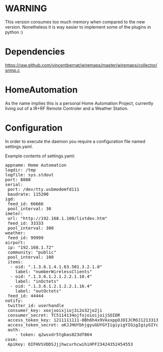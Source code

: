 WARNING
=======
This version consumes too much memory when compared to the new version. Nonetheless it is way easier to implement some of the plugins in python :)

Dependencies
============

https://raw.github.com/vincentbernat/wiremaps/master/wiremaps/collector/snmp.c

HomeAutomation
==============

As the name implies this is a personal Home Automation Project, currently living out of a IR+RF Remote Controler and a Weather Station.

Configuration
=============

In order to execute the daemon you require a configuration file named settings.yaml.

Example contents of settings.yaml:

<pre>
appname: Home Automation
logdir: /tmp
logfile: sys.stdout
port: 8888
serial:
 port: /dev/tty.usbmodemfd111
 baudrate: 115200
igd:
 feed_id: 66666
 pool_interval: 30
imeter:
 url: "http://192.168.1.100/listdev.htm"
 feed_id: 33333
 pool_interval: 300
weather:
 feed_id: 99999
airport:
 ip: "192.168.1.72"
 community: "public"
 pool_interval: 100
 items:
  - oid: ".1.3.6.1.4.1.63.501.3.2.1.0"
    label: "numberWirelessClients"
  - oid: ".1.3.6.1.2.1.2.2.1.10.4"
    label: "inOctets"
  - oid: ".1.3.6.1.2.1.2.2.1.16.4"
    label: "outOctets"
 feed_id: 44444
notify:
 twitter_id: userhandle
 consumer_key: xoxjxoixjioj3i2o32jo2ji
 consumer_secret: TC5114134ojfojoioijoijSOIDR
 access_token_key: 1211111111-0Bh6h4x9VAxxppOJOIJCROJ121331331k
 access_token_secret: oKJJHUYbhjgyuGUYGYIigiyigYIGigIgiyGIYcOQ
 auth:
    - token: q2wsxdr5tgbas023df864
cosm:
 ApiKey: OIFHVSVDDSJjjhwcurhcwihiHFF23424352454553
</pre>
